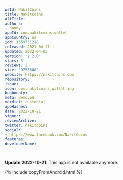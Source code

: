 ```yaml
---
wsId: NakitCoins
title: NakitCoins
altTitle: 
authors:
- danny
appId: com.nakitcoins.wallet
appCountry: us
idd: 1559751218
released: 2021-04-21
updated: 2022-04-03
version: '2.2.0'
stars: 5
reviews: 2
size: '9753600'
website: https://nakitcoins.com
repository: 
issue: 
icon: com.nakitcoins.wallet.jpg
bugbounty: 
meta: removed
verdict: custodial
appHashes: 
date: 2022-10-21
signer: 
reviewArchive: 
twitter: nakitcoins
social:
- https://www.facebook.com/NakitCoins
features: 
developerName: 

---
```


**Update 2022-10-21**: This app is not available anymore.

{% include copyFromAndroid.html %}